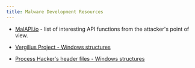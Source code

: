 ```yaml
---
title: Malware Development Resources
---
```


- [MalAPI.io](https://malapi.io/) - list of interesting API functions from the attacker's point of view.

- [Vergilius Project - Windows structures](https://www.vergiliusproject.com/kernels)

- [Process Hacker's header files - Windows structures](https://github.com/winsiderss/systeminformer/tree/master/phnt/include)
